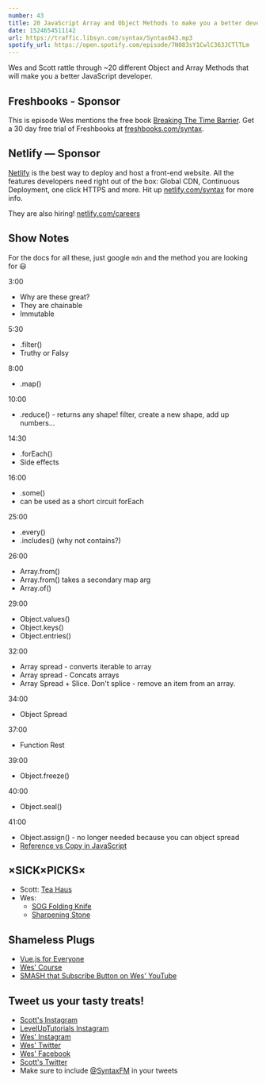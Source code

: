 ```yaml
---
number: 43
title: 20 JavaScript Array and Object Methods to make you a better developer
date: 1524654511142
url: https://traffic.libsyn.com/syntax/Syntax043.mp3
spotify_url: https://open.spotify.com/episode/7N083sY1CwlC363JCTlTLm
---
```


Wes and Scott rattle through ~20 different Object and Array Methods that will make you a better JavaScript developer.

## Freshbooks - Sponsor

This is episode Wes mentions the free book [Breaking The Time Barrier](https://www.freshbooks.com/ebooks/breaking-the-time-barrier). Get a 30 day free trial of Freshbooks at [freshbooks.com/syntax](https://freshbooks.com/syntax).

## Netlify — Sponsor

[Netlify](https://netlify.com/syntax) is the best way to deploy and host a front-end website. All the features developers need right out of the box: Global CDN, Continuous Deployment, one click HTTPS and more. Hit up [netlify.com/syntax](https://netlify.com/syntax) for more info.

They are also hiring! [netlify.com/careers](https://netlify.com/careers)


## Show Notes

For the docs for all these, just google `mdn` and the method you are looking for 😃

3:00

* Why are these great?
* They are chainable
* Immutable

5:30

* .filter()
* Truthy or Falsy

8:00

* .map()

10:00

* .reduce() - returns any shape! filter, create a new shape, add up numbers...

14:30

* .forEach()
* Side effects

16:00

* .some()
* can be used as a short circuit forEach

25:00

* .every()
* .includes() (why not contains?)

26:00

* Array.from()
* Array.from() takes a secondary map arg
* Array.of()

29:00

* Object.values()
* Object.keys()
* Object.entries()

32:00

* Array spread - converts iterable to array
* Array spread - Concats arrays
* Array Spread + Slice. Don't splice - remove an item from an array.

34:00

* Object Spread

37:00

* Function Rest

39:00

* Object.freeze()

40:00

* Object.seal()

41:00

* Object.assign() - no longer needed because you can object spread
* [Reference vs Copy in JavaScript](https://www.youtube.com/watch?v=YnfwDQ5XYF4)

## ×SICK×PICKS×

* Scott: [Tea Haus](https://theteahaus.com/)
* Wes:
  * [SOG Folding Knife](https://amzn.to/2qZHrzk)
  * [Sharpening Stone](https://amzn.to/2HGNeob)

## Shameless Plugs

* [Vue.js for Everyone](https://LevelUpTutorials.com/store)
* [Wes' Course](https://wesbos.com/courses)
* [SMASH that Subscribe Button on Wes' YouTube](https://www.youtube.com/wesbos)

## Tweet us your tasty treats!

* [Scott's Instagram](https://www.instagram.com/stolinski/)
* [LevelUpTutorials Instagram](https://www.instagram.com/LevelUpTutorials/)
* [Wes' Instagram](https://www.instagram.com/wesbos/)
* [Wes' Twitter](https://twitter.com/wesbos)
* [Wes' Facebook](https://www.facebook.com/wesbos.developer)
* [Scott's Twitter](https://twitter.com/stolinski)
* Make sure to include [@SyntaxFM](https://twitter.com/SyntaxFM) in your tweets
